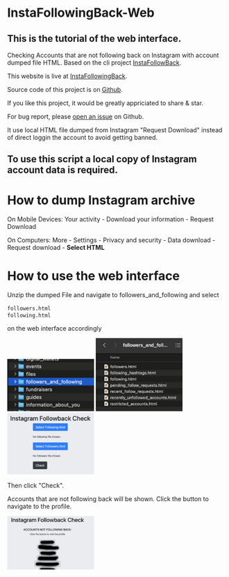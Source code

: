 # InstaFollowingBack-Web
<h2>This is the tutorial of the web interface.</h2>

Checking Accounts that are not following back on Instagram with account dumped file HTML. Based on the cli project <a href="https://github.com/bboymega/InstaFollowBack">InstaFollowBack</a>.

This website is live at <a href="https://www.instafollowingback.com">InstaFollowingBack</a>.

Source code of this project is on <a href="https://github.com/bboymega/InstaFollowingBack-Web">Github</a>. 

If you like this project, it would be greatly appriciated to share & star.

For bug report, please <a href="https://github.com/bboymega/InstaFollowingBack-Web/issues">open an issue</a> on Github.

It use local HTML file dumped from Instagram "Request Download" instead of direct loggin the account to avoid getting banned.

<h2>To use this script a local copy of Instagram account data is required.</h2>


# How to dump Instagram archive

On Mobile Devices: Your activity - Download your information - Request Download

On Computers: More - Settings - Privacy and security - Data download - Request download - <b>Select HTML</b>


# How to use the web interface

Unzip the dumped File and navigate to followers_and_following and select
```
followers.html
following.html
```
on the web interface accordingly

<img src="https://raw.githubusercontent.com/bboymega/InstaFollowingBack-Web/main/a2.png" alt="a2" width="200"/>
<img src="https://raw.githubusercontent.com/bboymega/InstaFollowingBack-Web/main/a3.png" alt="a3" width="200"/>
<img src="https://raw.githubusercontent.com/bboymega/InstaFollowingBack-Web/main/a4.png" alt="a4" width="200"/>

Then click "Check".

Accounts that are not following back will be shown. Click the button to navigate to the profile.

<img src="https://raw.githubusercontent.com/bboymega/InstaFollowingBack-Web/main/a5.png" alt="a5" width="200"/>
